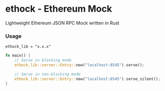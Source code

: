 # ethock - Ethereum Mock

Lightweight Ethereum JSON RPC Mock written in Rust

### Usage

```
ethock_lib = "x.x.x"
```

```rust
fn main() {
    // Serve in blocking mode
    ethock_lib::server::Entry::new("localhost:8545").serve();

    // Serve in non-blocking mode
    ethock_lib::server::Entry::new("localhost:8545").serve_silent();
}
```
